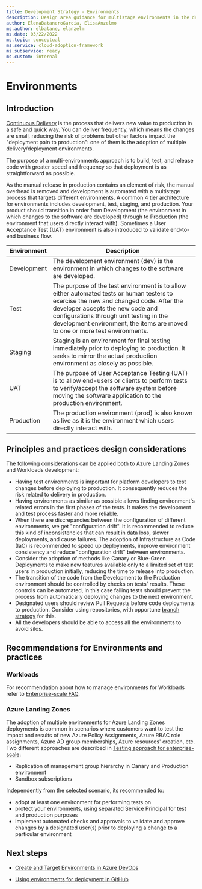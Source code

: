 ```yaml
---
title: Development Strategy - Environments
description: Design area guidance for multistage environments in the development strategy
author: ElenaBataneroGarcia, ElisaAnzelmo
ms.author: elbatane, elanzelm
ms.date: 03/22/2022
ms.topic: conceptual
ms.service: cloud-adoption-framework
ms.subservice: ready
ms.custom: internal
---
```


# Environments

## Introduction

[Continuous Delivery](../considerations/development-strategy-development-lifecycle.md#deployment-strategy) is the process that delivers new value to production in a safe and quick way. 
You can deliver frequently, which means the changes are small, reducing the risk of problems but other factors impact the "deployment pain to production": one of them is the adoption of multiple delivery/deployment environments. 

The purpose of a multi-environments approach is to build, test, and release code with greater speed and frequency so that deployment is as straightforward as possible.

As the manual release in production contains an element of risk, the manual overhead is removed and development is automated with a multistage process that targets different environments. A common 4 tier architecture for environments includes development, test, staging, and production. Your product should transition in order from Development (the environment in which changes to the software are developed) through to Production (the environment that users directly interact with). Sometimes a User Acceptance Test (UAT) environment is also introduced to validate end-to-end business flow.

| Environment | Description |
| - | - |
| Development | The development environment (dev) is the environment in which changes to the software are developed. | 
| Test | The purpose of the test environment is to allow either automated tests or human testers to exercise the new and changed code. After the developer accepts the new code and configurations through unit testing in the development environment, the items are moved to one or more test environments. |
| Staging | Staging is an environment for final testing immediately prior to deploying to production. It seeks to mirror the actual production environment as closely as possible. |
| UAT | The purpose of User Acceptance Testing (UAT) is to allow end-users or clients to perform tests to verify/accept the software system before moving the software application to the production environment. |
| Production | The production environment (prod) is also known as live as it is the environment which users directly interact with. |

## Principles and practices design considerations

The following considerations can be applied both to Azure Landing Zones and Workloads development: 

- Having test environments is important for platform developers to test changes before deploying to production. It consequently reduces the risk related to delivery in production.
- Having environments as similar as possible allows finding environment's related errors in the first phases of the tests. It makes the development and test process faster and more reliable.
- When there are discrepancies between the configuration of different environments, we get "configuration drift". It is recommended to reduce this kind of inconsistencies that can result in data loss, slower deployments, and cause failures.
The adoption of Infrastructure as Code (IaC) is recommended to speed up deployments, improve environment consistency and reduce "configuration drift" between environments.
- Consider the adoption of methods like Canary or Blue-Green Deployments to make new features available only to a limited set of test users in production initially, reducing the time to release into production.
- The transition of the code from the Development to the Production environment should be controlled by checks on tests' results. These controls can be automated, in this case failing tests should prevent the process from automatically deploying changes to the next environment. 
- Designated users should review Pull Requests before code deployments to production. Consider using repositories, with opportune [branch strategy](../considerations/development-strategy-development-lifecycle.md#branch-strategy) for this.
- All the developers should be able to access all the environments to avoid silos.

## Recommendations for Environments and practices 

### Workloads

For recommendation about how to manage environments for Workloads refer to [Enterprise-scale FAQ](/azure/cloud-adoption-framework/ready/enterprise-scale/faq#how-do-we-handle-devtestproduction-workload-landing-zones-in-enterprise-scale-architecture).

### Azure Landing Zones

The adoption of multiple environments for Azure Landing Zones deployments is common in scenarios where customers want to test the impact and results of new Azure Policy Assignments, Azure RBAC role assignments, Azure AD group memberships, Azure resources' creation, etc. Two different approaches are described in [Testing approach for enterprise-scale](/azure/cloud-adoption-framework/ready/enterprise-scale/testing-approach):
- Replication of management group hierarchy in Canary and Production environment 
- Sandbox subscriptions 

Independently from the selected scenario, its recommended to:
- adopt at least one environment for performing tests on
- protect your environments, using separated Service Principal for test and production purposes
- implement automated checks and approvals to validate and approve changes by a designated user(s) prior to deploying a change to a particular environment

## Next steps
- [Create and Target Environments in Azure DevOps](/azure/devops/pipelines/process/environments?view=azure-devops)

- [Using environments for deployment in GitHub](https://docs.github.com/en/github-ae@latest/actions/deployment/targeting-different-environments/using-environments-for-deployment)
